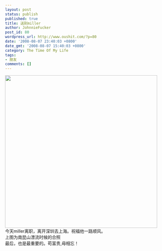 ```yaml
---
layout: post
status: publish
published: true
title: 送别miller
author: JohnnieFucker
post_id: 80
wordpress_url: http://www.oushit.com/?p=80
date: '2008-08-07 23:40:03 +0800'
date_gmt: '2008-08-07 15:40:03 +0800'
category: The Time Of My Life
tags:
- 朋友
comments: []
---
```

<p><img src="http://pic.yupoo.com/crazysperm/559725fe8c94/qg90a6rp.jpg" alt="" width='500px' /><br />
今天miller离职，离开深圳去上海。祝福他一路顺风。<br />
上图为南昆山漂流时候的合照<br />
最后，也是最重要的。苟富贵,毋相忘！</p>
